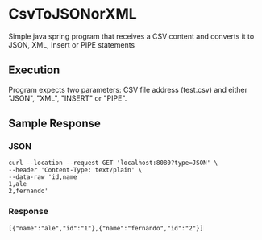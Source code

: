 # CsvToJSONorXML
Simple java spring program that receives a CSV content and converts it to JSON, XML, Insert or PIPE statements

## Execution
Program expects two parameters: CSV file address (test.csv) and either "JSON", "XML", "INSERT" or "PIPE". 

## Sample Response
### JSON
```
curl --location --request GET 'localhost:8080?type=JSON' \
--header 'Content-Type: text/plain' \
--data-raw 'id,name
1,ale
2,fernando'

```
### Response
```
[{"name":"ale","id":"1"},{"name":"fernando","id":"2"}]
```
